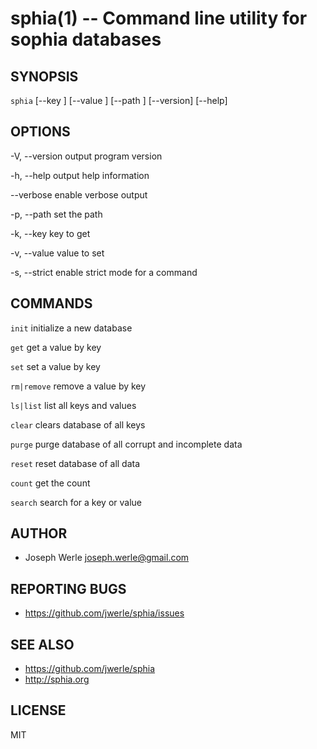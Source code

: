 sphia(1) -- Command line utility for sophia databases
=================================

## SYNOPSIS

`sphia` <command> [--key <key>] [--value <value>] [--path <path>]
                [--version] [--help]

## OPTIONS

  -V, --version
      output program version

  -h, --help
      output help information

  --verbose
      enable verbose output

  -p, --path <path>
      set the path

  -k, --key <name>
      key to get

  -v, --value <name>
      value to set

  -s, --strict
      enable strict mode for a command

## COMMANDS

  `init`
      initialize a new database

  `get`
      get a value by key

  `set`
      set a value by key

  `rm|remove`
      remove a value by key

  `ls|list`
      list all keys and values

  `clear`
      clears database of all keys

  `purge`
      purge database of all corrupt and incomplete data
  
  `reset`
      reset database of all data

  `count`
      get the count

  `search`
      search for a key or value      

## AUTHOR

  - Joseph Werle <joseph.werle@gmail.com>

## REPORTING BUGS

  - <https://github.com/jwerle/sphia/issues>

## SEE ALSO

  - <https://github.com/jwerle/sphia>
  - <http://sphia.org>

## LICENSE

MIT
